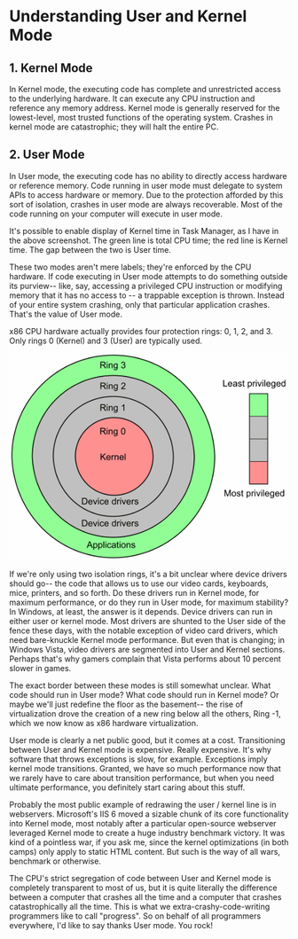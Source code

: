 # Understanding User and Kernel Mode

## 1. Kernel Mode

In Kernel mode, the executing code has complete and unrestricted access to the underlying hardware. It can execute any CPU instruction and reference any memory address. Kernel mode is generally reserved for the lowest-level, most trusted functions of the operating system. Crashes in kernel mode are catastrophic; they will halt the entire PC.

## 2. User Mode

In User mode, the executing code has no ability to directly access hardware or reference memory. Code running in user mode must delegate to system APIs to access hardware or memory. Due to the protection afforded by this sort of isolation, crashes in user mode are always recoverable. Most of the code running on your computer will execute in user mode.

It's possible to enable display of Kernel time in Task Manager, as I have in the above screenshot. The green line is total CPU time; the red line is Kernel time. The gap between the two is User time.

These two modes aren't mere labels; they're enforced by the CPU hardware. If code executing in User mode attempts to do something outside its purview-- like, say, accessing a privileged CPU instruction or modifying memory that it has no access to -- a trappable exception is thrown. Instead of your entire system crashing, only that particular application crashes. That's the value of User mode.

x86 CPU hardware actually provides four protection rings: 0, 1, 2, and 3. Only rings 0 \(Kernel\) and 3 \(User\) are typically used.

![](../.gitbook/assets/6a0120a85dcdae970b0120a86db3ea970b-pi.png)

If we're only using two isolation rings, it's a bit unclear where device drivers should go-- the code that allows us to use our video cards, keyboards, mice, printers, and so forth. Do these drivers run in Kernel mode, for maximum performance, or do they run in User mode, for maximum stability? In Windows, at least, the answer is it depends. Device drivers can run in either user or kernel mode. Most drivers are shunted to the User side of the fence these days, with the notable exception of video card drivers, which need bare-knuckle Kernel mode performance. But even that is changing; in Windows Vista, video drivers are segmented into User and Kernel sections. Perhaps that's why gamers complain that Vista performs about 10 percent slower in games.

The exact border between these modes is still somewhat unclear. What code should run in User mode? What code should run in Kernel mode? Or maybe we'll just redefine the floor as the basement-- the rise of virtualization drove the creation of a new ring below all the others, Ring -1, which we now know as x86 hardware virtualization.

User mode is clearly a net public good, but it comes at a cost. Transitioning between User and Kernel mode is expensive. Really expensive. It's why software that throws exceptions is slow, for example. Exceptions imply kernel mode transitions. Granted, we have so much performance now that we rarely have to care about transition performance, but when you need ultimate performance, you definitely start caring about this stuff.

Probably the most public example of redrawing the user / kernel line is in webservers. Microsoft's IIS 6 moved a sizable chunk of its core functionality into Kernel mode, most notably after a particular open-source webserver leveraged Kernel mode to create a huge industry benchmark victory. It was kind of a pointless war, if you ask me, since the kernel optimizations \(in both camps\) only apply to static HTML content. But such is the way of all wars, benchmark or otherwise.

The CPU's strict segregation of code between User and Kernel mode is completely transparent to most of us, but it is quite literally the difference between a computer that crashes all the time and a computer that crashes catastrophically all the time. This is what we extra-crashy-code-writing programmers like to call "progress". So on behalf of all programmers everywhere, I'd like to say thanks User mode. You rock!

